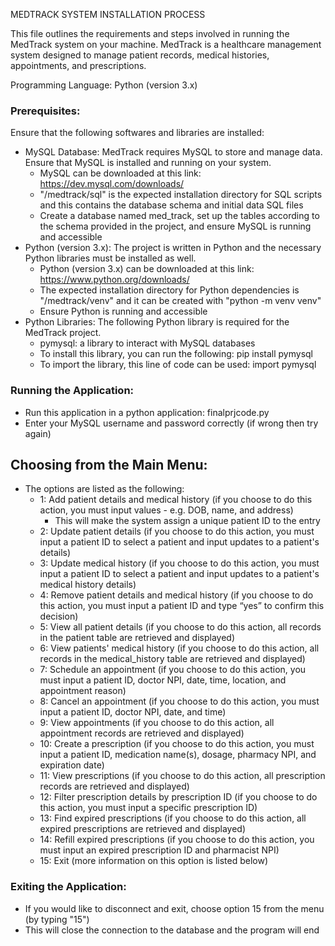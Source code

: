 MEDTRACK SYSTEM INSTALLATION PROCESS 

This file outlines the requirements and steps involved in running the MedTrack system on your machine.
MedTrack is a healthcare management system designed to manage patient records, medical histories, appointments, and prescriptions.

Programming Language: Python (version 3.x)

### Prerequisites:
Ensure that the following softwares and libraries are installed:
- MySQL Database: MedTrack requires MySQL to store and manage data. Ensure that MySQL is installed and running on your system.
  - MySQL can be downloaded at this link: https://dev.mysql.com/downloads/
  - "/medtrack/sql" is the expected installation directory for SQL scripts and this contains the database schema and initial data SQL files
  - Create a database named med_track, set up the tables according to the schema provided in the project, and ensure MySQL is running and accessible
- Python (version 3.x): The project is written in Python and the necessary Python libraries must be installed as well.
  - Python (version 3.x) can be downloaded at this link: https://www.python.org/downloads/
  - The expected installation directory for Python dependencies is "/medtrack/venv" and it can be created with "python -m venv venv"
  - Ensure Python is running and accessible
- Python Libraries: The following Python library is required for the MedTrack project.
  - pymysql: a library to interact with MySQL databases
  - To install this library, you can run the following: pip install pymysql
  - To import the library, this line of code can be used: import pymysql
 
### Running the Application:
- Run this application in a python application: finalprjcode.py
- Enter your MySQL username and password correctly (if wrong then try again)

## Choosing from the Main Menu:
- The options are listed as the following:
  - 1: Add patient details and medical history (if you choose to do this action, you must input values - e.g. DOB, name, and address)
    - This will make the system assign a unique patient ID to the entry
  - 2: Update patient details (if you choose to do this action, you must input a patient ID to select a patient and input updates to a patient's details)
  - 3: Update medical history (if you choose to do this action, you must input a patient ID to select a patient and input updates to a patient's medical history details)
  - 4: Remove patient details and medical history (if you choose to do this action, you must input a patient ID and type “yes” to confirm this decision)
  - 5: View all patient details (if you choose to do this action, all records in the patient table are retrieved and displayed)
  - 6: View patients' medical history (if you choose to do this action, all records in the medical_history table are retrieved and displayed)
  - 7: Schedule an appointment (if you choose to do this action, you must input a patient ID, doctor NPI, date, time, location, and appointment reason)
  - 8: Cancel an appointment (if you choose to do this action, you must input a patient ID, doctor NPI, date, and time)
  - 9: View appointments (if you choose to do this action, all appointment records are retrieved and displayed)
  - 10: Create a prescription (if you choose to do this action, you must input a patient ID, medication name(s), dosage, pharmacy NPI, and expiration date)
  - 11: View prescriptions (if you choose to do this action, all prescription records are retrieved and displayed)
  - 12: Filter prescription details by prescription ID (if you choose to do this action, you must input a specific prescription ID)
  - 13: Find expired prescriptions (if you choose to do this action, all expired prescriptions are retrieved and displayed)
  - 14: Refill expired prescriptions (if you choose to do this action, you must input an expired prescription ID and pharmacist NPI)
  - 15: Exit (more information on this option is listed below)

### Exiting the Application:
- If you would like to disconnect and exit, choose option 15 from the menu (by typing "15")
- This will close the connection to the database and the program will end

